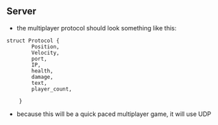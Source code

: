 ## Server

- the multiplayer protocol should look something like this: 
```    
struct Protocol {
        Position,
        Velocity,
        port,
        IP,
        health,
        damage,
        text,
        player_count,
        
    }
```
- because this will be a quick paced multiplayer game, it will use UDP

